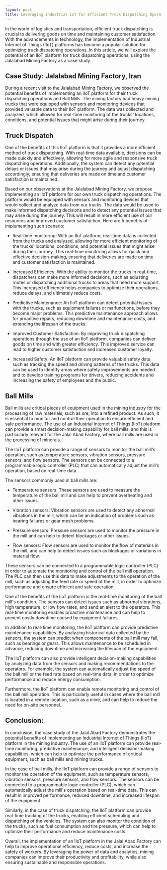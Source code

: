 ```yaml
---
layout: post
title: Leveraging Industrial IoT for Efficient Truck Dispatching Operations
---
```


In the world of logistics and transportation, efficient truck dispatching is crucial to delivering goods on time and maintaining customer satisfaction. With the advancements in technology, the implementation of Industrial Internet of Things (IIoT) platforms has become a popular solution for optimizing truck dispatching operations. In this article, we will explore the potential of an IIoT platform for truck dispatching operations, using the Jalalabad Mining Factory as a case study.

## Case Study: Jalalabad Mining Factory, Iran

During a recent visit to the Jalalabad Mining Factory, we observed the potential benefits of implementing an IIoT platform for their truck dispatching operations and Ball Mills. The mining factory had heavy mining trucks that were equipped with sensors and monitoring devices that provided valuable data to their IIoT platform. The data was collected and analyzed, which allowed for real-time monitoring of the trucks' locations, conditions, and potential issues that might arise during their journey.

## Truck Dispatch

One of the benefits of this IIoT platform is that it provides a more efficient method of truck dispatching. With real-time data available, decisions can be made quickly and effectively, allowing for more agile and responsive truck dispatching operations. Additionally, the system can detect any potential delays or issues that may arise during the journey and adjust dispatching accordingly, ensuring that deliveries are made on time and customer satisfaction is maintained.

Based on our observations at the Jalalabad Mining Factory, we propose implementing an IIoT platform for our own truck dispatching operations. The platform would be equipped with sensors and monitoring devices that would collect and analyze data from our trucks. The data would be used to make informed dispatching decisions and to detect any potential issues that may arise during the journey. This will result in more efficient use of our resources and improved customer satisfaction.
Here are 5 benefits of implementing such scenario:

- Real-time monitoring: With an IIoT platform, real-time data is collected from the trucks and analyzed, allowing for more efficient monitoring of the trucks' locations, conditions, and potential issues that might arise during their journey. This real-time monitoring allows for quick and effective decision-making, ensuring that deliveries are made on time and customer satisfaction is maintained.

- Increased Efficiency: With the ability to monitor the trucks in real-time, dispatchers can make more informed decisions, such as adjusting routes or dispatching additional trucks to areas that need more support. This increased efficiency helps companies to optimize their operations, reduce delays, and ultimately reduce costs.

- Predictive Maintenance: An IIoT platform can detect potential issues with the trucks, such as equipment failures or malfunctions, before they become major problems. This predictive maintenance approach allows for proactive repairs, reducing downtime and maintenance costs, and extending the lifespan of the trucks.

- Improved Customer Satisfaction: By improving truck dispatching operations through the use of an IIoT platform, companies can deliver goods on time and with greater efficiency. This improved service can lead to higher customer satisfaction and increased customer loyalty.

- Increased Safety: An IIoT platform can provide valuable safety data, such as tracking the speed and driving patterns of the trucks. This data can be used to identify areas where safety improvements are needed and to develop training programs for drivers, reducing accidents and increasing the safety of employees and the public.


## Ball Mills

Ball mills are critical pieces of equipment used in the mining industry for the processing of raw materials, such as ore, into a refined product. As such, it is essential to monitor and control their operation to ensure efficient and safe performance. The use of an Industrial Internet of Things (IIoT) platform can provide a smart decision-making capability for ball mills, and this is particularly relevant for the Jalal Abad Factory, where ball mills are used in the processing of minerals.

The IIoT platform can provide a range of sensors to monitor the ball mill's operation, such as temperature sensors, vibration sensors, pressure sensors, and flow sensors. The sensors can be connected to a programmable logic controller (PLC) that can automatically adjust the mill's operation, based on real-time data.


The sensors commonly used in ball mills are:

- Temperature sensors: These sensors are used to measure the temperature of the ball mill and can help to prevent overheating and other issues.

- Vibration sensors: Vibration sensors are used to detect any abnormal vibrations in the mill, which can be an indication of problems such as bearing failures or gear mesh problems.

- Pressure sensors: Pressure sensors are used to monitor the pressure in the mill and can help to detect blockages or other issues.

- Flow sensors: Flow sensors are used to monitor the flow of materials in the mill, and can help to detect issues such as blockages or variations in material flow.

These sensors can be connected to a programmable logic controller (PLC) in order to automate the monitoring and control of the ball mill operation. The PLC can then use this data to make adjustments to the operation of the mill, such as adjusting the feed rate or speed of the mill, in order to optimize performance and ensure efficient and safe operation.

One of the benefits of the IIoT platform is the real-time monitoring of the ball mill's condition. The sensors can detect issues such as abnormal vibrations, high temperature, or low flow rates, and send an alert to the operators. This real-time monitoring enables proactive maintenance and can help to prevent costly downtime caused by equipment failures.

In addition to real-time monitoring, the IIoT platform can provide predictive maintenance capabilities. By analyzing historical data collected by the sensors, the system can predict when components of the ball mill may fail, such as bearings or gears. This allows maintenance to be scheduled in advance, reducing downtime and increasing the lifespan of the equipment.

The IIoT platform can also provide intelligent decision-making capabilities by analyzing data from the sensors and making recommendations to the operators. For example, the system can automatically adjust the speed of the ball mill or the feed rate based on real-time data, in order to optimize performance and reduce energy consumption.

Furthermore, the IIoT platform can enable remote monitoring and control of the ball mill operation. This is particularly useful in cases where the ball mill is located in a remote location, such as a mine, and can help to reduce the need for on-site personnel.

## Conclusion:

In conclusion, the case study of the Jalal Abad Factory demonstrates the potential benefits of implementing an Industrial Internet of Things (IIoT) platform in the mining industry. The use of an IIoT platform can provide real-time monitoring, predictive maintenance, and intelligent decision-making capabilities, which can help to optimize the performance of critical equipment, such as ball mills and mining trucks.

In the case of ball mills, the IIoT platform can provide a range of sensors to monitor the operation of the equipment, such as temperature sensors, vibration sensors, pressure sensors, and flow sensors. The sensors can be connected to a programmable logic controller (PLC), which can automatically adjust the mill's operation based on real-time data. This can result in improved performance, reduced downtime, and increased lifespan of the equipment.

Similarly, in the case of truck dispatching, the IIoT platform can provide real-time tracking of the trucks, enabling efficient scheduling and dispatching of the vehicles. The system can also monitor the condition of the trucks, such as fuel consumption and tire pressure, which can help to optimize their performance and reduce maintenance costs.

Overall, the implementation of an IIoT platform in the Jalal Abad Factory can help to improve operational efficiency, reduce costs, and increase the safety of workers. By leveraging the power of data and analytics, mining companies can improve their productivity and profitability, while also ensuring sustainable and responsible operations.